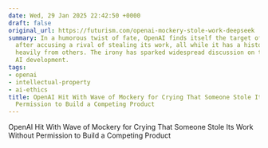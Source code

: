 ```yaml
---
date: Wed, 29 Jan 2025 22:42:50 +0000
draft: false
original_url: https://futurism.com/openai-mockery-stole-work-deepseek
summary: In a humorous twist of fate, OpenAI finds itself the target of online mockery
  after accusing a rival of stealing its work, all while it has a history of borrowing
  heavily from others. The irony has sparked widespread discussion on the ethics of
  AI development.
tags:
- openai
- intellectual-property
- ai-ethics
title: OpenAI Hit With Wave of Mockery for Crying That Someone Stole Its Work Without
  Permission to Build a Competing Product
---
```


OpenAI Hit With Wave of Mockery for Crying That Someone Stole Its Work Without Permission to Build a Competing Product
